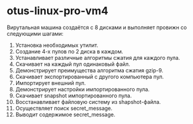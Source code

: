 # otus-linux-pro-vm4
Вирутальная машина создаётся с 8 дисками и выполняет провижн со следующими шагами:
1. Установка необходимых утилит.
2. Создание 4-х пулов по 2 диска в каждом.
3. Устанавливает различные алгоритмы сжатия для каждого пула.
4. Скачивает на каждый пул одинаковый файл.
5. Демонстрирует преимущества алгоритма сжатия gzip-9.
6. Скачивает экспортированный с другого компьютера пул.
7. Импортирует внешний пул.
8. Демонстрирует настройки импортированного пула.
9. Скачивает snapshot импортированного пула.
10. Восстанавливает файловую систему из shapshot-файла.
11. Осуществляет поиск secret_message.
12. Выводит содержимое secret_message.